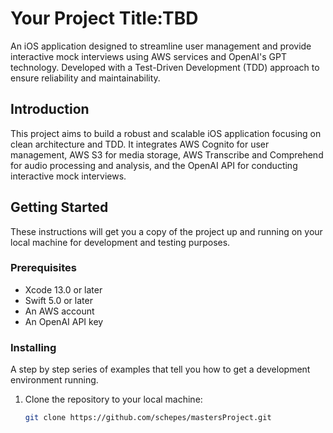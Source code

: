 # Your Project Title:TBD

An iOS application designed to streamline user management and provide interactive mock interviews using AWS services and OpenAI's GPT technology. Developed with a Test-Driven Development (TDD) approach to ensure reliability and maintainability.

## Introduction

This project aims to build a robust and scalable iOS application focusing on clean architecture and TDD. It integrates AWS Cognito for user management, AWS S3 for media storage, AWS Transcribe and Comprehend for audio processing and analysis, and the OpenAI API for conducting interactive mock interviews.

## Getting Started

These instructions will get you a copy of the project up and running on your local machine for development and testing purposes.

### Prerequisites

- Xcode 13.0 or later
- Swift 5.0 or later
- An AWS account
- An OpenAI API key

### Installing

A step by step series of examples that tell you how to get a development environment running.

1. Clone the repository to your local machine:
   ```bash
   git clone https://github.com/schepes/mastersProject.git
